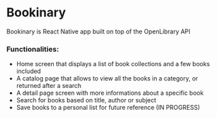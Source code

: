# Bookinary
Bookinary is React Native app built on top of the OpenLibrary API

### Functionalities:
- Home screen that displays a list of book collections and a few books included
- A catalog page that allows to view all the books in a category, or returned after a search
- A detail page screen with more informations about a specific book
- Search for books based on title, author or subject
- Save books to a personal list for future reference (IN PROGRESS)